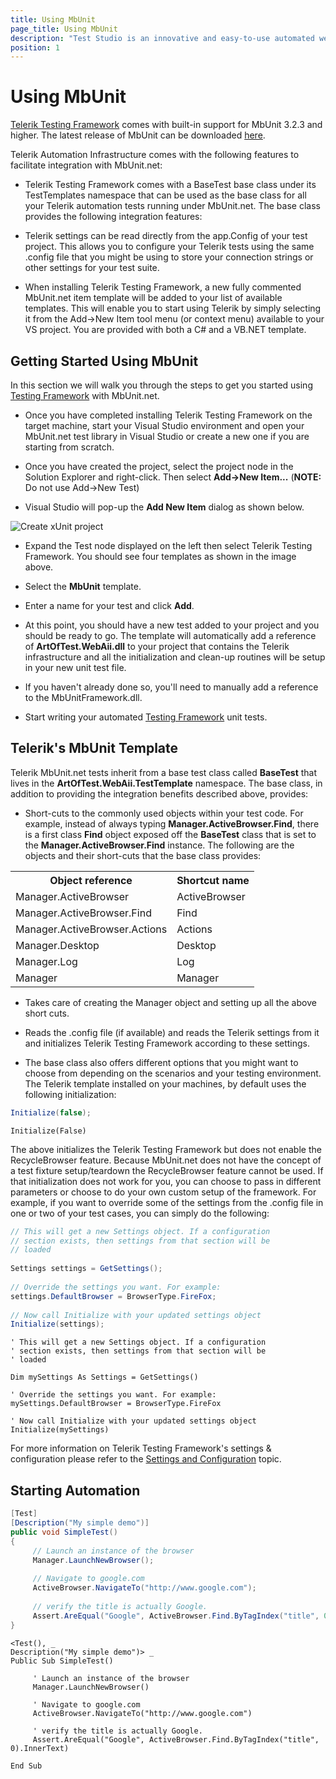 ```yaml
---
title: Using MbUnit
page_title: Using MbUnit
description: "Test Studio is an innovative and easy-to-use automated web, WPF and load testing solution. Test Studio tests support essential technologies like ASP.NET AJAX, Silverlight, PHP and MVC. HTML5, Testing framework, functional testing, performance testing, load testing, exploratory testing, manual testing."
position: 1
---
```


# Using MbUnit

<a href="https://www.telerik.com/teststudio/testing-framework" target="_blank">Telerik Testing Framework</a> comes with built-in support for MbUnit 3.2.3 and higher. The latest release of MbUnit can be downloaded <a href="https://code.google.com/p/mb-unit/" target="_blank">here</a>.

Telerik Automation Infrastructure comes with the following features to facilitate integration with MbUnit.net:

* Telerik Testing Framework comes with a BaseTest base class under its TestTemplates namespace that can be used as the base class for all your Telerik automation tests running under MbUnit.net. The base class provides the following integration features:

* Telerik settings can be read directly from the app.Config of your test project. This allows you to configure your Telerik tests using the same .config file that you might be using to store your connection strings or other settings for your test suite.

* When installing Telerik Testing Framework, a new fully commented MbUnit.net item template will be added to your list of available templates. This will enable you to start using Telerik by simply selecting it from the Add->New Item tool menu (or context menu) available to your VS project. You are provided with both a C# and a VB.NET template.

## Getting Started Using MbUnit

In this section we will walk you through the steps to get you started using <a href="https://www.telerik.com/teststudio/testing-framework" target="_blank">Testing Framework</a> with MbUnit.net.

* Once you have completed installing Telerik Testing Framework on the target machine, start your Visual Studio environment and open your MbUnit.net test library in Visual Studio or create a new one if you are starting from scratch.

* Once you have created the project, select the project node in the Solution Explorer and right-click. Then select **Add->New Item...** (**NOTE:** Do not use Add->New Test)

* Visual Studio will pop-up the **Add New Item** dialog as shown below.

![Create xUnit project][1]

* Expand the Test node displayed on the left then select Telerik Testing Framework. You should see four templates as shown in the image above.

* Select the **MbUnit** template.

* Enter a name for your test and click **Add**.

* At this point, you should have a new test added to your project and you should be ready to go. The template will automatically add a reference of **ArtOfTest.WebAii.dll** to your project that contains the Telerik infrastructure and all the initialization and clean-up routines will be setup in your new unit test file.

* If you haven't already done so, you'll need to manually add a reference to the MbUnitFramework.dll.

* Start writing your automated <a href="https://www.telerik.com/teststudio/testing-framework" target="_blank">Testing Framework</a> unit tests.

## Telerik's MbUnit Template

Telerik MbUnit.net tests inherit from a base test class called **BaseTest** that lives in the **ArtOfTest.WebAii.TestTemplate** namespace. The base class, in addition to providing the integration benefits described above, provides:

* Short-cuts to the commonly used objects within your test code. For example, instead of always typing **Manager.ActiveBrowser.Find**, there is a first class **Find** object exposed off the **BaseTest** class that is set to the **Manager.ActiveBrowser.Find** instance. The following are the objects and their short-cuts that the base class provides:

<table class="docs">
<tr>
	<th>Object reference</th><th>Shortcut name</th>
</tr>
<tr>
	<td>Manager.ActiveBrowser</td>
	<td>ActiveBrowser</td>
</tr>
<tr>
	<td>Manager.ActiveBrowser.Find</td>
	<td>Find</td>
</tr>
<tr>
	<td>Manager.ActiveBrowser.Actions</td>
	<td>Actions</td>
</tr>
<tr>
	<td>Manager.Desktop</td>
	<td>Desktop</td>
</tr>
<tr>
	<td>Manager.Log</td>
	<td>Log</td>
</tr>
<tr>
	<td>Manager</td>
	<td>Manager</td>
</tr>
</table>

* Takes care of creating the Manager object and setting up all the above short cuts.

* Reads the .config file (if available) and reads the Telerik settings from it and initializes Telerik Testing Framework according to these settings.

* The base class also offers different options that you might want to choose from depending on the scenarios and your testing environment. The Telerik template installed on your machines, by default uses the following initialization:

```C#
Initialize(false);
```
```VB
Initialize(False)
```

The above initializes the Telerik Testing Framework but does not enable the RecycleBrowser feature. Because MbUnit.net does not have the concept of a test fixture setup/teardown the RecycleBrowser feature cannot be used. If that initialization does not work for you, you can choose to pass in different parameters or choose to do your own custom setup of the framework. For example, if you want to override some of the settings from the .config file in one or two of your test cases, you can simply do the following:

```C#
// This will get a new Settings object. If a configuration
// section exists, then settings from that section will be
// loaded
  
Settings settings = GetSettings();
  
// Override the settings you want. For example:
settings.DefaultBrowser = BrowserType.FireFox;
  
// Now call Initialize with your updated settings object
Initialize(settings);
```
```VB
' This will get a new Settings object. If a configuration
' section exists, then settings from that section will be
' loaded
  
Dim mySettings As Settings = GetSettings()
  
' Override the settings you want. For example:
mySettings.DefaultBrowser = BrowserType.FireFox
  
' Now call Initialize with your updated settings object
Initialize(mySettings)
```

For more information on Telerik Testing Framework's settings & configuration please refer to the <a href="/testing-framework/write-tests-in-code/intermediate-topics-wtc/settings-and-configuration-wtc/settings-class" target="_blank">Settings and Configuration</a> topic.

## Starting Automation


```C#
[Test]
[Description("My simple demo")]
public void SimpleTest()
{
     // Launch an instance of the browser
     Manager.LaunchNewBrowser();
  
     // Navigate to google.com
     ActiveBrowser.NavigateTo("http://www.google.com");
  
     // verify the title is actually Google.
     Assert.AreEqual("Google", ActiveBrowser.Find.ByTagIndex("title", 0).InnerText);
}
```
```VB
<Test(), _
Description("My simple demo")> _
Public Sub SimpleTest()
  
     ' Launch an instance of the browser
     Manager.LaunchNewBrowser()
  
     ' Navigate to google.com
     ActiveBrowser.NavigateTo("http://www.google.com")
  
     ' verify the title is actually Google.
     Assert.AreEqual("Google", ActiveBrowser.Find.ByTagIndex("title", 0).InnerText)
  
End Sub
```

[1]: /img/testing-framework/using-mbunit/fig1.png
